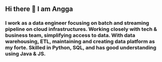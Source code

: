 ## Hi there 👋 I am Angga

### I work as a data engineer focusing on batch and streaming pipeline on cloud infrastructures. Working closely with tech & business team, simplifying access to data. With data warehousing, ETL, maintaining and creating data platform as my forte. Skilled in Python, SQL, and has good understanding using Java & JS.

<!--
**AnggaPradiktas/AnggaPradiktas** is a ✨ _special_ ✨ repository because its `README.md` (this file) appears on your GitHub profile.

Here are some ideas to get you started:

- 🔭 I’m currently working on ...
- 🌱 I’m currently learning ...
- 👯 I’m looking to collaborate on ...
- 🤔 I’m looking for help with ...
- 💬 Ask me about ...
- 📫 How to reach me: ...
- 😄 Pronouns: ...
- ⚡ Fun fact: ...
-->
